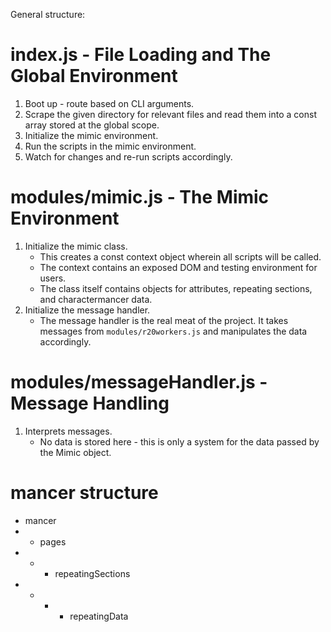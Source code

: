 General structure:

# index.js - File Loading and The Global Environment
1. Boot up - route based on CLI arguments.
2. Scrape the given directory for relevant files and read them into a const array stored at the global scope.
3. Initialize the mimic environment.
4. Run the scripts in the mimic environment.
5. Watch for changes and re-run scripts accordingly.

# modules/mimic.js - The Mimic Environment
1. Initialize the mimic class.
    * This creates a const context object wherein all scripts will be called.
    * The context contains an exposed DOM and testing environment for users.
    * The class itself contains objects for attributes, repeating sections, and charactermancer data.
2. Initialize the message handler.
    * The message handler is the real meat of the project. It takes messages from `modules/r20workers.js` and manipulates the data accordingly.

# modules/messageHandler.js - Message Handling
1. Interprets messages.
    * No data is stored here - this is only a system for the data passed by the Mimic object.

# mancer structure
* mancer
* * pages
* * * repeatingSections
* * * * repeatingData